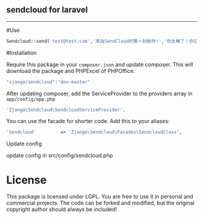 ## sendcloud for laravel

---
#Use

```php
Sendcloud::send('test@test.com','来自SendCloud的第一封邮件!','你太棒了！你已成功的从SendCloud发送了一封测试邮件，接下来快登录前台去完善账户信息吧！');
```

#Installation

Require this package in your `composer.json` and update composer. This will download the package and PHPExcel of PHPOffice.

```php
"zjango/sendcloud":"dev-master"
```

After updating composer, add the ServiceProvider to the providers array in `app/config/app.php`


```php
'Zjango\Sendcloud\SendcloudServiceProvider',
```

You can use the facade for shorter code. Add this to your aliases:

```php
'Sendcloud' 		=> 'Zjango\Sendcloud\Facades\SendcloudClass',
```
Update config 

update config in src/config/sendcloud.php

# License

This package is licensed under LGPL. You are free to use it in personal and commercial projects. The code can be forked and modified, but the original copyright author should always be included!